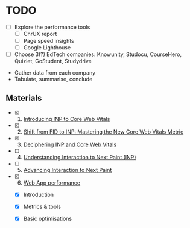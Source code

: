 # TODO

- [ ] Explore the performance tools
  - [ ] ChrUX report
  - [ ] Page speed insights
  - [ ] Google Lighthouse
- [ ] Choose 3(?) EdTech companies: Knowunity, Studocu, CourseHero, Quizlet, GoStudent, Studydrive
- Gather data from each company
- Tabulate, summarise, conclude

## Materials

- [x] 1. [Introducing INP to Core Web Vitals](https://developers.google.com/search/blog/2023/05/introducing-inp)
- [x] 2. [Shift from FID to INP: Mastering the New Core Web Vitals Metric](https://www.youtube.com/watch?v=qWXGBGhEZ0w)
- [x] 3. [Deciphering INP and Core Web Vitals](https://www.youtube.com/watch?v=QdcKuo-N3kU)
- [ ] 4. [Understanding Interaction to Next Paint (INP)](https://frontendmasters.com/blog/understanding-inp/)
- [ ] 5. [Advancing Interaction to Next Paint](https://web.dev/blog/inp-cwv)
- [x] 6. [Web App performance](https://frontendmasters.com/courses/web-app-performance)
  - [x] Introduction
  - [x] Metrics & tools
  - [x] Basic optimisations
  